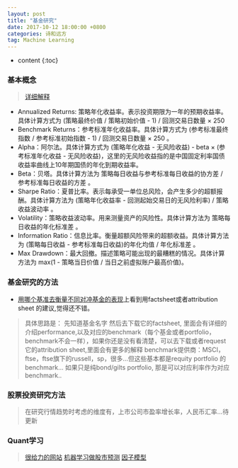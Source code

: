 ```yaml
---
layout: post
title: "基金研究"
date: 2017-10-12 18:00:00 +0800 
categories: 诗和远方
tag: Machine Learning
---
```

* content
{:toc}



### 基本概念 
> [详细解释](https://community.bigquant.com/t/%E9%87%8F%E5%8C%96%E5%AD%A6%E5%A0%82-%E7%AD%96%E7%95%A5%E5%BC%80%E5%8F%91%E7%AD%96%E7%95%A5%E5%9B%9E%E6%B5%8B%E7%BB%93%E6%9E%9C%E6%8C%87%E6%A0%87%E8%AF%A6%E8%A7%A3/257)
+ Annualized Returns: 策略年化收益率。表示投资期限为一年的预期收益率。具体计算方式为 (策略最终价值 / 策略初始价值 - 1) / 回测交易日数量 × 250
+ Benchmark Returns：参考标准年化收益率。具体计算方式为 (参考标准最终指数 / 参考标准初始指数 - 1) / 回测交易日数量 × 250 。
+ Alpha：阿尔法。具体计算方式为 (策略年化收益 - 无风险收益) - beta × (参考标准年化收益 - 无风险收益)，这里的无风险收益指的是中国固定利率国债收益率曲线上10年期国债的年化到期收益率。
+ Beta：贝塔。具体计算方法为 策略每日收益与参考标准每日收益的协方差 / 参考标准每日收益的方差 。
+ Sharpe Ratio：夏普比率。表示每承受一单位总风险，会产生多少的超额报酬。具体计算方法为 (策略年化收益率 - 回测起始交易日的无风险利率) / 策略收益波动率 。
+ Volatility：策略收益波动率。用来测量资产的风险性。具体计算方法为 策略每日收益的年化标准差 。
+ Information Ratio：信息比率。衡量超额风险带来的超额收益。具体计算方法为 (策略每日收益 - 参考标准每日收益)的年化均值 / 年化标准差 。
+ Max Drawdown：最大回撤。描述策略可能出现的最糟糕的情况。具体计算方法为 max(1 - 策略当日价值 / 当日之前虚拟账户最高价值)。

### 基金研究的方法
+ [用哪个基准去衡量不同对冲基金的表现](https://www.zhihu.com/question/35213483/answer/61835966)上看到用factsheet或者attribution sheet 的建议,觉得还不错。
> 具体思路是：
> 先知道基金名字 然后去下载它的factsheet, 里面会有详细的介绍performance,以及对应的benchmark（每个基金或者portfolio，benchmark不会一样），如果你还是没有看清楚，可以去下载或者request 它的attribution sheet,里面会有更多的解释
> benchmark提供商：MSCI，ftse，ftse旗下的russell，sp，很多...但这些基本都是requity portfolio 的benchmark... 如果只是纯bond/gilts portfolio, 那是可以对应利率作为对应benchmark..


### 股票投资研究方法
> 在研究行情趋势时考虑的维度有，上市公司市盈率增长率，人民币汇率...待更新

### Quant学习
> [很给力的网站](https://community.bigquant.com/)
> [机器学习做股市预测](https://community.bigquant.com/t/%E3%80%90%E8%A7%86%E9%A2%91%E8%B5%84%E6%96%99%E3%80%91%E5%BA%94%E7%94%A8%E6%9C%BA%E5%99%A8%E5%AD%A6%E4%B9%A0%E8%BF%9B%E8%A1%8C%E8%82%A1%E5%B8%82%E9%A2%84%E6%B5%8B/2932)
> [因子模型](http://bbs.quanttech.cn/article/465)